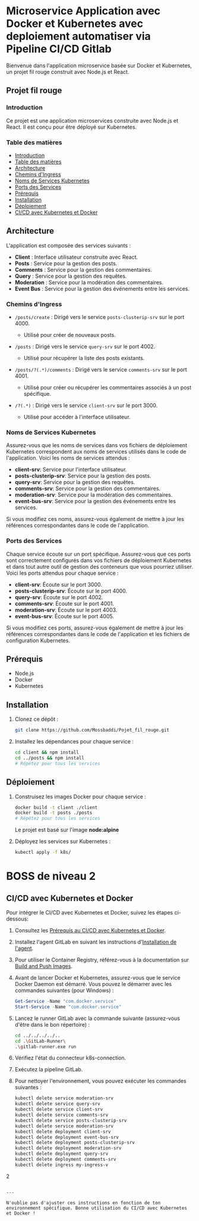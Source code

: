 
# Microservice Application avec Docker et Kubernetes avec deploiement automatiser via Pipeline CI/CD Gitlab

Bienvenue dans l'application microservice basée sur Docker et Kubernetes, un projet fil rouge construit avec Node.js et React.

## Projet fil rouge

### Introduction

Ce projet est une application microservices construite avec Node.js et React. Il est conçu pour être déployé sur Kubernetes.

### Table des matières

- [Introduction](#introduction)
- [Table des matières](#table-des-matières)
- [Architecture](#architecture)
- [Chemins d'Ingress](#chemins-dingress)
- [Noms de Services Kubernetes](#noms-de-services-kubernetes)
- [Ports des Services](#ports-des-services)
- [Prérequis](#prérequis)
- [Installation](#installation)
- [Déploiement](#déploiement)
- [CI/CD avec Kubernetes et Docker](#cicd-avec-kubernetes-et-docker)

## Architecture

L'application est composée des services suivants :

- **Client** : Interface utilisateur construite avec React.
- **Posts** : Service pour la gestion des posts.
- **Comments** : Service pour la gestion des commentaires.
- **Query** : Service pour la gestion des requêtes.
- **Moderation** : Service pour la modération des commentaires.
- **Event Bus** : Service pour la gestion des événements entre les services.

### Chemins d'Ingress

- `/posts/create` : Dirigé vers le service `posts-clusterip-srv` sur le port 4000.
	- Utilisé pour créer de nouveaux posts.

- `/posts` : Dirigé vers le service `query-srv` sur le port 4002.
	- Utilisé pour récupérer la liste des posts existants.

- `/posts/?(.*)/comments` : Dirigé vers le service `comments-srv` sur le port 4001.
	- Utilisé pour créer ou récupérer les commentaires associés à un post spécifique.

- `/?(.*)` : Dirigé vers le service `client-srv` sur le port 3000.
	- Utilisé pour accéder à l'interface utilisateur.

### Noms de Services Kubernetes

Assurez-vous que les noms de services dans vos fichiers de déploiement Kubernetes correspondent aux noms de services utilisés dans le code de l'application. Voici les noms de services attendus :

- **client-srv**: Service pour l'interface utilisateur.
- **posts-clusterip-srv**: Service pour la gestion des posts.
- **query-srv**: Service pour la gestion des requêtes.
- **comments-srv**: Service pour la gestion des commentaires.
- **moderation-srv**: Service pour la modération des commentaires.
- **event-bus-srv**: Service pour la gestion des événements entre les services.

Si vous modifiez ces noms, assurez-vous également de mettre à jour les références correspondantes dans le code de l'application.

### Ports des Services

Chaque service écoute sur un port spécifique. Assurez-vous que ces ports sont correctement configurés dans vos fichiers de déploiement Kubernetes et dans tout autre outil de gestion des conteneurs que vous pourriez utiliser. Voici les ports attendus pour chaque service :

- **client-srv**: Écoute sur le port 3000.
- **posts-clusterip-srv**: Écoute sur le port 4000.
- **query-srv**: Écoute sur le port 4002.
- **comments-srv**: Écoute sur le port 4001.
- **moderation-srv**: Écoute sur le port 4003.
- **event-bus-srv**: Écoute sur le port 4005.

Si vous modifiez ces ports, assurez-vous également de mettre à jour les références correspondantes dans le code de l'application et les fichiers de configuration Kubernetes.

## Prérequis

- Node.js
- Docker
- Kubernetes

## Installation

1. Clonez ce dépôt :
    ```bash
    git clone https://github.com/Mossbaddi/Pojet_fil_rouge.git
    ```

2. Installez les dépendances pour chaque service :
    ```bash
    cd client && npm install
    cd ../posts && npm install
    # Répétez pour tous les services
    ```

## Déploiement

1. Construisez les images Docker pour chaque service :
    ```bash
    docker build -t client ./client
    docker build -t posts ./posts
    # Répétez pour tous les services
    ```
   Le projet est basé sur l'image **node:alpine**

2. Déployez les services sur Kubernetes :
    ```bash
    kubectl apply -f k8s/
    ```
#  BOSS de niveau 2 
## CI/CD avec Kubernetes et Docker

Pour intégrer le CI/CD avec Kubernetes et Docker, suivez les étapes ci-dessous:

1. Consultez les [Prérequis au CI/CD avec Kubernetes et Docker](https://docs.gitlab.com/ee/user/clusters/agent/ci_cd_workflow.html).

2. Installez l'agent GitLab en suivant les instructions d'[Installation de l'agent](https://docs.gitlab.com/ee/user/clusters/agent/install/index.html#create-an-agent-configuration-file).

3. Pour utiliser le Container Registry, référez-vous à la documentation sur [Build and Push Images](https://docs.gitlab.com/ee/user/packages/container_registry/build_and_push_images.html).

4. Avant de lancer Docker et Kubernetes, assurez-vous que le service Docker Daemon est démarré. Vous pouvez le démarrer avec les commandes suivantes (pour Windows) :
    ```powershell
    Get-Service -Name "com.docker.service"
    Start-Service -Name "com.docker.service"
    ```

5. Lancez le runner GitLab avec la commande suivante (assurez-vous d'être dans le bon répertoire) :
    ```bash
    cd ../../../../..
    cd .\GitLab-Runner\
    .\gitlab-runner.exe run
    ```

6. Vérifiez l'état du connecteur k8s-connection.

7. Exécutez la pipeline GitLab.

8. Pour nettoyer l'environnement, vous pouvez exécuter les commandes suivantes :
    ```bash
    kubectl delete service moderation-srv
    kubectl delete service query-srv
    kubectl delete service client-srv
    kubectl delete service comments-srv
    kubectl delete service posts-clusterip-srv
    kubectl delete service moderation-srv
    kubectl delete deployment client-srv
    kubectl delete deployment event-bus-srv
    kubectl delete deployment posts-clusterip-srv
    kubectl delete deployment moderation-srv
    kubectl delete deployment query-srv
    kubectl delete deployment comments-srv
    kubectl delete ingress my-ingress-v

2

```

---

N'oublie pas d'ajuster ces instructions en fonction de ton environnement spécifique. Bonne utilisation du CI/CD avec Kubernetes et Docker !
